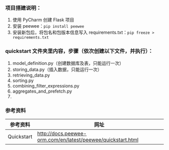 ### 项目搭建说明：
1. 使用 PyCharm 创建 Flask 项目
2. 安装 peewee：`pip install peewee`
3. 安装新包后，将包名和包版本信息写入 requirements.txt：`pip freeze > requirements.txt`

### quickstart 文件夹里内容，步骤（依次创建以下文件，并执行）：
1. model_definition.py（创建数据库及表，只能运行一次）
2. storing_data.py（插入数据，只能运行一次）
3. retrieving_data.py
4. sorting.py
5. combining_filter_expressions.py
6. aggregates_and_prefetch.py
7. 


### 参考资料
参考资料 | 网址
--- | ---
Quickstart | http://docs.peewee-orm.com/en/latest/peewee/quickstart.html